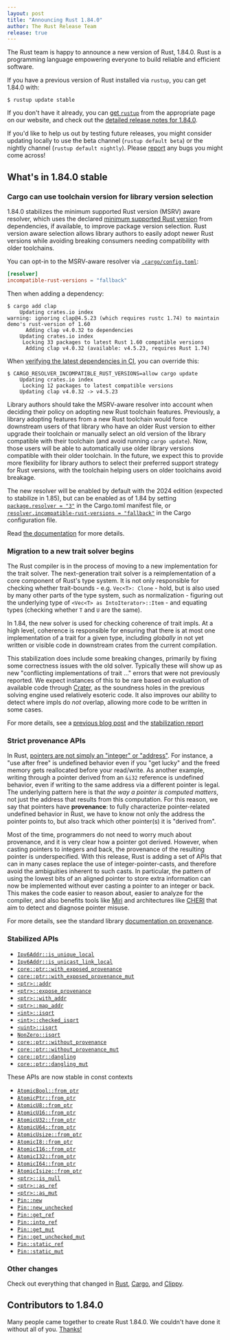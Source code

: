 ```yaml
---
layout: post
title: "Announcing Rust 1.84.0"
author: The Rust Release Team
release: true
---
```


The Rust team is happy to announce a new version of Rust, 1.84.0. Rust is a programming language empowering everyone to build reliable and efficient software.

If you have a previous version of Rust installed via `rustup`, you can get 1.84.0 with:

```console
$ rustup update stable
```

If you don't have it already, you can [get `rustup`](https://www.rust-lang.org/install.html) from the appropriate page on our website, and check out the [detailed release notes for 1.84.0](https://doc.rust-lang.org/stable/releases.html#version-1840-2025-01-09).

If you'd like to help us out by testing future releases, you might consider updating locally to use the beta channel (`rustup default beta`) or the nightly channel (`rustup default nightly`). Please [report](https://github.com/rust-lang/rust/issues/new/choose) any bugs you might come across!

## What's in 1.84.0 stable

### Cargo can use toolchain version for library version selection

1.84.0 stabilizes the minimum supported Rust version (MSRV) aware resolver,
which uses the declared [minimum supported Rust version](https://doc.rust-lang.org/cargo/reference/rust-version.html) from
dependencies, if available, to improve package version selection. Rust version
aware selection allows library authors to easily adopt newer Rust versions
while avoiding breaking consumers needing compatibility with older toolchains.

You can opt-in to the MSRV-aware resolver via [`.cargo/config.toml`](https://doc.rust-lang.org/cargo/reference/config.html#resolverincompatible-rust-versions):
```toml
[resolver]
incompatible-rust-versions = "fallback"
```
Then when adding a dependency:
```console
$ cargo add clap
    Updating crates.io index
warning: ignoring clap@4.5.23 (which requires rustc 1.74) to maintain demo's rust-version of 1.60
      Adding clap v4.0.32 to dependencies
    Updating crates.io index
     Locking 33 packages to latest Rust 1.60 compatible versions
      Adding clap v4.0.32 (available: v4.5.23, requires Rust 1.74)
```

When [verifying the latest dependencies in CI](https://doc.rust-lang.org/cargo/guide/continuous-integration.html#verifying-latest-dependencies), you can override this:
```console
$ CARGO_RESOLVER_INCOMPATIBLE_RUST_VERSIONS=allow cargo update
    Updating crates.io index
     Locking 12 packages to latest compatible versions
    Updating clap v4.0.32 -> v4.5.23
```

Library authors should take the MSRV-aware resolver into account when deciding
their policy on adopting new Rust toolchain features. Previously, a library
adopting features from a new Rust toolchain would force downstream users of
that library who have an older Rust version to either upgrade their toolchain
or manually select an old version of the library compatible with their
toolchain (and avoid running `cargo update`). Now, those users will be able to
automatically use older library versions compatible with their older toolchain.
In the future, we expect this to provide more flexibility for library authors
to select their preferred support strategy for Rust versions, with the toolchain
helping users on older toolchains avoid breakage.

The new resolver will be enabled by default with the 2024 edition (expected to
stabilize in 1.85), but can be enabled as of 1.84 by setting
[`package.resolver = "3"`](https://doc.rust-lang.org/cargo/reference/resolver.html#resolver-versions) in the Cargo.toml manifest file, or
[`resolver.incompatible-rust-versions = "fallback"`](https://doc.rust-lang.org/cargo/reference/config.html#resolverincompatible-rust-versions) in the Cargo configuration file.

Read [the documentation](https://doc.rust-lang.org/cargo/reference/resolver.html#rust-version) for more details.

### Migration to a new trait solver begins

The Rust compiler is in the process of moving to a new implementation for the
trait solver. The next-generation trait solver is a reimplementation of a core
component of Rust's type system. It is not only responsible for checking
whether trait-bounds - e.g. `Vec<T>: Clone` - hold, but is also used by many
other parts of the type system, such as normalization - figuring out the
underlying type of `<Vec<T> as IntoIterator>::Item` - and equating types
(checking whether `T` and `U` are the same).

In 1.84, the new solver is used for checking coherence of trait impls. At a
high level, coherence is responsible for ensuring that there is at most one
implementation of a trait for a given type, including *globally* in not yet
written or visible code in downstream crates from the current compilation.

This stabilization does include some breaking changes, primarily by fixing some
correctness issues with the old solver. Typically these will show up as new
"conflicting implementations of trait ..." errors that were not previously
reported. We expect instances of this to be rare based on evaluation of
available code through [Crater], as the soundness holes in the previous solving
engine used relatively esoteric code. It also improves our ability to detect
where impls do *not* overlap, allowing more code to be written in some cases.

For more details, see a [previous blog post](https://blog.rust-lang.org/inside-rust/2024/12/04/trait-system-refactor-initiative.html)
and the [stabilization report](https://github.com/rust-lang/rust/pull/130654)

[Crater]: https://github.com/rust-lang/crater/

### Strict provenance APIs

In Rust, [pointers are not simply an "integer" or
"address"](https://rust-lang.github.io/rfcs/3559-rust-has-provenance.html). For
instance, a "use after free" is undefined behavior even if you "get lucky" and the freed memory gets
reallocated before your read/write. As another example, writing
through a pointer derived from an `&i32` reference is undefined behavior, even
if writing to the same address via a different pointer is legal. The underlying
pattern here is that *the way a pointer is computed matters*, not just the
address that results from this computation. For this reason, we say that
pointers have **provenance**: to fully characterize pointer-related undefined
behavior in Rust, we have to know not only the address the pointer points to,
but also track which other pointer(s) it is "derived from".

Most of the time, programmers do not need to worry much about provenance, and
it is very clear how a pointer got derived. However, when casting pointers to
integers and back, the provenance of the resulting pointer is underspecified.
With this release, Rust is adding a set of APIs that can in many cases replace
the use of integer-pointer-casts, and therefore avoid the ambiguities inherent
to such casts. In particular, the pattern of using the lowest bits of an
aligned pointer to store extra information can now be implemented without ever
casting a pointer to an integer or back. This makes the code easier to reason
about, easier to analyze for the compiler, and also benefits tools like
[Miri](https://github.com/rust-lang/miri) and architectures like
[CHERI](https://www.cl.cam.ac.uk/research/security/ctsrd/cheri/) that aim to
detect and diagnose pointer misuse.

For more details, see the standard library [documentation on provenance](https://doc.rust-lang.org/std/ptr/index.html#provenance).

### Stabilized APIs

- [`Ipv6Addr::is_unique_local`](https://doc.rust-lang.org/stable/core/net/struct.Ipv6Addr.html#method.is_unique_local)
- [`Ipv6Addr::is_unicast_link_local`](https://doc.rust-lang.org/stable/core/net/struct.Ipv6Addr.html#method.is_unicast_link_local)
- [`core::ptr::with_exposed_provenance`](https://doc.rust-lang.org/stable/core/ptr/fn.with_exposed_provenance.html)
- [`core::ptr::with_exposed_provenance_mut`](https://doc.rust-lang.org/stable/core/ptr/fn.with_exposed_provenance_mut.html)
- [`<ptr>::addr`](https://doc.rust-lang.org/stable/core/primitive.pointer.html#method.addr)
- [`<ptr>::expose_provenance`](https://doc.rust-lang.org/stable/core/primitive.pointer.html#method.expose_provenance)
- [`<ptr>::with_addr`](https://doc.rust-lang.org/stable/core/primitive.pointer.html#method.with_addr)
- [`<ptr>::map_addr`](https://doc.rust-lang.org/stable/core/primitive.pointer.html#method.map_addr)
- [`<int>::isqrt`](https://doc.rust-lang.org/stable/core/primitive.i32.html#method.isqrt)
- [`<int>::checked_isqrt`](https://doc.rust-lang.org/stable/core/primitive.i32.html#method.checked_isqrt)
- [`<uint>::isqrt`](https://doc.rust-lang.org/stable/core/primitive.u32.html#method.isqrt)
- [`NonZero::isqrt`](https://doc.rust-lang.org/stable/core/num/struct.NonZero.html#impl-NonZero%3Cu128%3E/method.isqrt)
- [`core::ptr::without_provenance`](https://doc.rust-lang.org/stable/core/ptr/fn.without_provenance.html)
- [`core::ptr::without_provenance_mut`](https://doc.rust-lang.org/stable/core/ptr/fn.without_provenance_mut.html)
- [`core::ptr::dangling`](https://doc.rust-lang.org/stable/core/ptr/fn.dangling.html)
- [`core::ptr::dangling_mut`](https://doc.rust-lang.org/stable/core/ptr/fn.dangling_mut.html)

These APIs are now stable in const contexts

- [`AtomicBool::from_ptr`](https://doc.rust-lang.org/stable/core/sync/atomic/struct.AtomicBool.html#method.from_ptr)
- [`AtomicPtr::from_ptr`](https://doc.rust-lang.org/stable/core/sync/atomic/struct.AtomicPtr.html#method.from_ptr)
- [`AtomicU8::from_ptr`](https://doc.rust-lang.org/stable/core/sync/atomic/struct.AtomicU8.html#method.from_ptr)
- [`AtomicU16::from_ptr`](https://doc.rust-lang.org/stable/core/sync/atomic/struct.AtomicU16.html#method.from_ptr)
- [`AtomicU32::from_ptr`](https://doc.rust-lang.org/stable/core/sync/atomic/struct.AtomicU32.html#method.from_ptr)
- [`AtomicU64::from_ptr`](https://doc.rust-lang.org/stable/core/sync/atomic/struct.AtomicU64.html#method.from_ptr)
- [`AtomicUsize::from_ptr`](https://doc.rust-lang.org/stable/core/sync/atomic/struct.AtomicUsize.html#method.from_ptr)
- [`AtomicI8::from_ptr`](https://doc.rust-lang.org/stable/core/sync/atomic/struct.AtomicI8.html#method.from_ptr)
- [`AtomicI16::from_ptr`](https://doc.rust-lang.org/stable/core/sync/atomic/struct.AtomicI16.html#method.from_ptr)
- [`AtomicI32::from_ptr`](https://doc.rust-lang.org/stable/core/sync/atomic/struct.AtomicI32.html#method.from_ptr)
- [`AtomicI64::from_ptr`](https://doc.rust-lang.org/stable/core/sync/atomic/struct.AtomicI64.html#method.from_ptr)
- [`AtomicIsize::from_ptr`](https://doc.rust-lang.org/stable/core/sync/atomic/struct.AtomicIsize.html#method.from_ptr)
- [`<ptr>::is_null`](https://doc.rust-lang.org/stable/core/primitive.pointer.html#method.is_null-1)
- [`<ptr>::as_ref`](https://doc.rust-lang.org/stable/core/primitive.pointer.html#method.as_ref-1)
- [`<ptr>::as_mut`](https://doc.rust-lang.org/stable/core/primitive.pointer.html#method.as_mut)
- [`Pin::new`](https://doc.rust-lang.org/stable/core/pin/struct.Pin.html#method.new)
- [`Pin::new_unchecked`](https://doc.rust-lang.org/stable/core/pin/struct.Pin.html#method.new_unchecked)
- [`Pin::get_ref`](https://doc.rust-lang.org/stable/core/pin/struct.Pin.html#method.get_ref)
- [`Pin::into_ref`](https://doc.rust-lang.org/stable/core/pin/struct.Pin.html#method.into_ref)
- [`Pin::get_mut`](https://doc.rust-lang.org/stable/core/pin/struct.Pin.html#method.get_mut)
- [`Pin::get_unchecked_mut`](https://doc.rust-lang.org/stable/core/pin/struct.Pin.html#method.get_unchecked_mut)
- [`Pin::static_ref`](https://doc.rust-lang.org/stable/core/pin/struct.Pin.html#method.static_ref)
- [`Pin::static_mut`](https://doc.rust-lang.org/stable/core/pin/struct.Pin.html#method.static_mut)

### Other changes

Check out everything that changed in [Rust](https://github.com/rust-lang/rust/releases/tag/1.84.0), [Cargo](https://github.com/rust-lang/cargo/blob/master/CHANGELOG.md#cargo-184-2025-01-09), and [Clippy](https://github.com/rust-lang/rust-clippy/blob/master/CHANGELOG.md#rust-184).

## Contributors to 1.84.0

Many people came together to create Rust 1.84.0. We couldn't have done it without all of you. [Thanks!](https://thanks.rust-lang.org/rust/1.84.0/)
